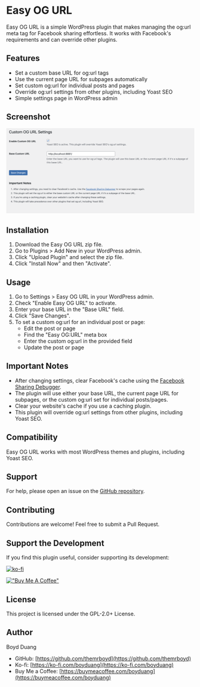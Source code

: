 # Easy OG URL

Easy OG URL is a simple WordPress plugin that makes managing the og:url meta tag for Facebook sharing effortless. It works with Facebook's requirements and can override other plugins.

## Features

- Set a custom base URL for og:url tags
- Use the current page URL for subpages automatically
- Set custom og:url for individual posts and pages
- Override og:url settings from other plugins, including Yoast SEO
- Simple settings page in WordPress admin

## Screenshot

![Easy OG URL Settings](assets/easy-og-url-settings.png)

## Installation

1. Download the Easy OG URL zip file.
2. Go to Plugins > Add New in your WordPress admin.
3. Click "Upload Plugin" and select the zip file.
4. Click "Install Now" and then "Activate".

## Usage

1. Go to Settings > Easy OG URL in your WordPress admin.
2. Check "Enable Easy OG URL" to activate.
3. Enter your base URL in the "Base URL" field.
4. Click "Save Changes".
5. To set a custom og:url for an individual post or page:
   - Edit the post or page
   - Find the "Easy OG:URL" meta box
   - Enter the custom og:url in the provided field
   - Update the post or page

## Important Notes

- After changing settings, clear Facebook's cache using the [Facebook Sharing Debugger](https://developers.facebook.com/tools/debug/).
- The plugin will use either your base URL, the current page URL for subpages, or the custom og:url set for individual posts/pages.
- Clear your website's cache if you use a caching plugin.
- This plugin will override og:url settings from other plugins, including Yoast SEO.

## Compatibility

Easy OG URL works with most WordPress themes and plugins, including Yoast SEO.

## Support

For help, please open an issue on the [GitHub repository](https://github.com/themrboyd/easy-og-url).

## Contributing

Contributions are welcome! Feel free to submit a Pull Request.

## Support the Development

If you find this plugin useful, consider supporting its development:

[![ko-fi](https://ko-fi.com/img/githubbutton_sm.svg)](https://ko-fi.com/boyduang)

[!["Buy Me A Coffee"](https://www.buymeacoffee.com/assets/img/custom_images/orange_img.png)](https://buymeacoffee.com/boydduang)

## License

This project is licensed under the GPL-2.0+ License.

## Author

Boyd Duang
- GitHub: [https://github.com/themrboyd](https://github.com/themrboyd)
- Ko-fi: [https://ko-fi.com/boyduang](https://ko-fi.com/boyduang)
- Buy Me a Coffee: [https://buymeacoffee.com/boyduang](https://buymeacoffee.com/boyduang)